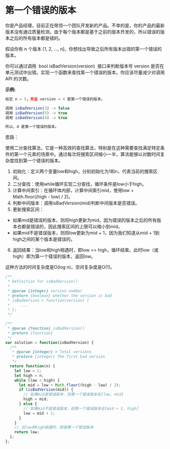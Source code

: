 # 第一个错误的版本

你是产品经理，目前正在带领一个团队开发新的产品。不幸的是，你的产品的最新版本没有通过质量检测。由于每个版本都是基于之前的版本开发的，所以错误的版本之后的所有版本都是错的。

假设你有 n 个版本 [1, 2, ..., n]，你想找出导致之后所有版本出错的第一个错误的版本。

你可以通过调用  bool isBadVersion(version)  接口来判断版本号 version 是否在单元测试中出错。实现一个函数来查找第一个错误的版本。你应该尽量减少对调用 API 的次数。

**示例:**

```js
给定 n = 5，并且 version = 4 是第一个错误的版本。

调用 isBadVersion(3) -> false
调用 isBadVersion(5) -> true
调用 isBadVersion(4) -> true

所以，4 是第一个错误的版本。 
```

思路：

使用二分查找算法，它是一种高效的查找算法，特别是在这种需要查找满足特定条件的第一个元素的场景中。通过每次将搜索区间缩小一半，算法能够以对数时间复杂度找到第一个错误的版本。

1. 初始化：定义两个变量low和high，分别初始化为1和n，代表当前的搜索区间。
2. 二分查找：使用while循环实现二分查找，循环条件是low小于high。
3. 计算中间索引：在循环体内部，计算中间索引mid，使用low + Math.floor((high - low) / 2)。
4. 判断中间版本：调用isBadVersion(mid)判断中间版本是否错误。
5. 更新搜索区间：
  - 如果mid是错误的版本，则将high更新为mid，因为错误的版本之后的所有版本也都是错误的，因此搜索区间的上限可以缩小到mid。
  - 如果mid不是错误版本，则将low更新为mid + 1，因为我们知道从mid + 1到high之间的某个版本是错误的。
6. 返回结果：当low和high相遇时，即low == high，循环结束。此时low（或high）即为第一个错误的版本，返回low。

这种方法的时间复杂度是O(log n)，空间复杂度是O(1)。

```js
/**
 * Definition for isBadVersion()
 *
 * @param {integer} version number
 * @return {boolean} whether the version is bad
 * isBadVersion = function(version) {
 *     ...
 * };
 */

/**
 * @param {function} isBadVersion()
 * @return {function}
 */
var solution = function(isBadVersion) {
  /**
   * @param {integer} n Total versions
   * @return {integer} The first bad version
   */
  return function(n) {
    let low = 1;
    let high = n;
    while (low < high) {
      let mid = low + Math.floor((high - low) / 2);
      if (isBadVersion(mid)) {
        // 如果mid是错误版本，则第一个错误版本在[low, mid]
        high = mid;
      } else {
        // 如果mid不是错误版本，则第一个错误版本在[mid + 1, high]
        low = mid + 1;
      }
    }
    // 当low和high相遇时，即是第一个错误版本
    return low;
  };
};
```
